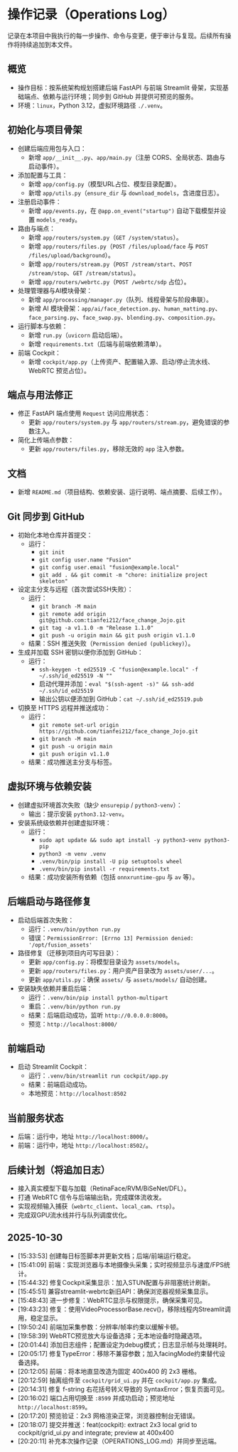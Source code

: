 # 操作记录（Operations Log）

记录在本项目中我执行的每一步操作、命令与变更，便于审计与复现。后续所有操作将持续追加到本文件。

## 概览
- 操作目标：按系统架构规划搭建后端 FastAPI 与前端 Streamlit 骨架，实现基础端点、依赖与运行环境；同步到 GitHub 并提供可预览的服务。
- 环境：`linux`，Python 3.12，虚拟环境路径 `./.venv`。

## 初始化与项目骨架
- 创建后端应用包与入口：
  - 新增 `app/__init__.py`、`app/main.py`（注册 CORS、全局状态、路由与启动事件）。
- 添加配置与工具：
  - 新增 `app/config.py`（模型URL占位、模型目录配置）。
  - 新增 `app/utils.py`（`ensure_dir` 与 `download_models`，含进度日志）。
- 注册启动事件：
  - 新增 `app/events.py`，在 `@app.on_event("startup")` 自动下载模型并设置 `models_ready`。
- 路由与端点：
  - 新增 `app/routers/system.py`（`GET /system/status`）。
  - 新增 `app/routers/files.py`（`POST /files/upload/face` 与 `POST /files/upload/background`）。
  - 新增 `app/routers/stream.py`（`POST /stream/start`、`POST /stream/stop`、`GET /stream/status`）。
  - 新增 `app/routers/webrtc.py`（`POST /webrtc/sdp` 占位）。
- 处理管理器与AI模块骨架：
  - 新增 `app/processing/manager.py`（队列、线程骨架与阶段串联）。
  - 新增 AI 模块骨架：`app/ai/face_detection.py`、`human_matting.py`、`face_parsing.py`、`face_swap.py`、`blending.py`、`composition.py`。
- 运行脚本与依赖：
  - 新增 `run.py`（`uvicorn` 启动后端）。
  - 新增 `requirements.txt`（后端与前端依赖清单）。
- 前端 Cockpit：
  - 新增 `cockpit/app.py`（上传资产、配置输入源、启动/停止流水线、WebRTC 预览占位）。

## 端点与用法修正
- 修正 FastAPI 端点使用 `Request` 访问应用状态：
  - 更新 `app/routers/system.py` 与 `app/routers/stream.py`，避免错误的参数注入。
- 简化上传端点参数：
  - 更新 `app/routers/files.py`，移除无效的 `app` 注入参数。

## 文档
- 新增 `README.md`（项目结构、依赖安装、运行说明、端点摘要、后续工作）。

## Git 同步到 GitHub
- 初始化本地仓库并首提交：
  - 运行：
    - `git init`
    - `git config user.name "Fusion"`
    - `git config user.email "fusion@example.local"`
    - `git add . && git commit -m "chore: initialize project skeleton"`
- 设定主分支与远程（首次尝试SSH失败）：
  - 运行：
    - `git branch -M main`
    - `git remote add origin git@github.com:tianfei212/face_change_Jojo.git`
    - `git tag -a v1.1.0 -m "Release 1.1.0"`
    - `git push -u origin main && git push origin v1.1.0`
  - 结果：SSH 推送失败（`Permission denied (publickey)`）。
- 生成并加载 SSH 密钥以便你添加到 GitHub：
  - 运行：
    - `ssh-keygen -t ed25519 -C "fusion@example.local" -f ~/.ssh/id_ed25519 -N ""`
    - 启动代理并添加：`eval "$(ssh-agent -s)" && ssh-add ~/.ssh/id_ed25519`
    - 输出公钥以便添加到 GitHub：`cat ~/.ssh/id_ed25519.pub`
- 切换至 HTTPS 远程并推送成功：
  - 运行：
    - `git remote set-url origin https://github.com/tianfei212/face_change_Jojo.git`
    - `git branch -M main`
    - `git push -u origin main`
    - `git push origin v1.1.0`
  - 结果：成功推送主分支与标签。

## 虚拟环境与依赖安装
- 创建虚拟环境首次失败（缺少 `ensurepip` / `python3-venv`）：
  - 输出：提示安装 `python3.12-venv`。
- 安装系统级依赖并创建虚拟环境：
  - 运行：
    - `sudo apt update && sudo apt install -y python3-venv python3-pip`
    - `python3 -m venv .venv`
    - `.venv/bin/pip install -U pip setuptools wheel`
    - `.venv/bin/pip install -r requirements.txt`
  - 结果：成功安装所有依赖（包括 `onnxruntime-gpu` 与 `av` 等）。

## 后端启动与路径修复
- 启动后端首次失败：
  - 运行：`.venv/bin/python run.py`
  - 错误：`PermissionError: [Errno 13] Permission denied: '/opt/fusion_assets'`
- 路径修复（迁移到项目内可写目录）：
  - 更新 `app/config.py`：将模型目录设为 `assets/models`。
  - 更新 `app/routers/files.py`：用户资产目录改为 `assets/user/...`。
  - 更新 `app/utils.py`：确保 `assets/` 与 `assets/models/` 自动创建。
- 安装缺失依赖并重启后端：
  - 运行：`.venv/bin/pip install python-multipart`
  - 重启：`.venv/bin/python run.py`
  - 结果：后端启动成功，监听 `http://0.0.0.0:8000`。
  - 预览：`http://localhost:8000/`

## 前端启动
- 启动 Streamlit Cockpit：
  - 运行：`.venv/bin/streamlit run cockpit/app.py`
  - 结果：前端启动成功。
  - 本地预览：`http://localhost:8502`

## 当前服务状态
- 后端：运行中，地址 `http://localhost:8000/`。
- 前端：运行中，地址 `http://localhost:8502/`。

## 后续计划（将追加日志）
- 接入真实模型下载与加载（RetinaFace/RVM/BiSeNet/DFL）。
- 打通 WebRTC 信令与后端输出轨，完成媒体流收发。
- 实现视频输入捕获（`webrtc_client`、`local_cam`、`rtsp`）。
- 完成双GPU流水线并行与队列调度优化。

## 2025-10-30
- [15:33:53] 创建每日标签脚本并更新文档；后端/前端运行稳定。
- [15:41:09] 前端：实现浏览器与本地摄像头采集；实时视频显示与速度/FPS统计。
- [15:44:32] 修复Cockpit采集显示：加入STUN配置与非阻塞统计刷新。
- [15:45:51] 兼容streamlit-webrtc新旧API：确保浏览器视频采集显示。
- [15:48:43] 进一步修复：WebRTC显示与权限提示，确保采集可见。
- [19:43:23] 修复：使用VideoProcessorBase.recv()，移除线程内Streamlit调用，稳定显示。
- [19:50:24] 前端加采集参数：分辨率/帧率约束以缓解卡顿。
- [19:58:39] WebRTC预览放大与设备选择；无本地设备时隐藏选项。
- [20:01:44] 添加日志组件；配置设定为debug模式；日志显示帧与处理耗时。
- [20:05:17] 修复TypeError：移除不兼容参数；加入facingMode约束替代设备选择。
 - [20:12:05] 前端：将本地直显改造为固定 400x400 的 2x3 栅格。
 - [20:12:59] 抽离组件至 `cockpit/grid_ui.py` 并在 `cockpit/app.py` 集成。
 - [20:14:31] 修复 f-string 右花括号转义导致的 SyntaxError；恢复页面可见。
 - [20:16:02] 端口占用切换至 `:8599` 并成功启动；预览地址 `http://localhost:8599`。
 - [20:17:20] 预览验证：2x3 网格渲染正常，浏览器控制台无错误。
 - [20:18:07] 提交并推送：feat(cockpit): extract 2x3 local grid to cockpit/grid_ui.py and integrate; preview at 400x400
 - [20:20:11] 补充本次操作记录（OPERATIONS_LOG.md）并同步至远端。
